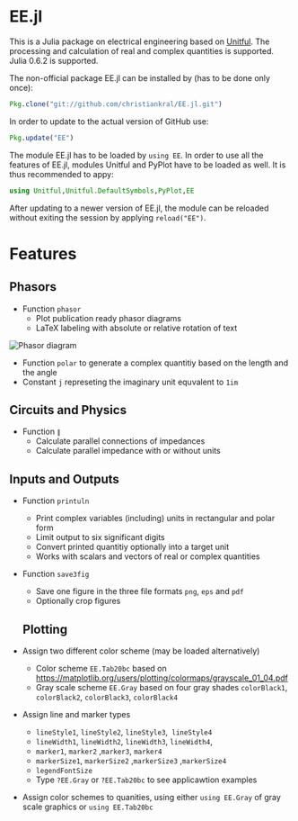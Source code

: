 # EE.jl

This is a Julia package on electrical engineering based on [Unitful](https://github.com/ajkeller34/Unitful.jl).
The processing and calculation of real and complex quantities is supported. Julia 0.6.2 is supported.

The non-official package EE.jl can be installed by (has to be done only once):

```julia
Pkg.clone("git://github.com/christiankral/EE.jl.git")
```

In order to update to the actual version of GitHub use:

```julia
Pkg.update("EE")
```

The module EE.jl has to be loaded by `using EE`. In order to use all the features of EE.jl, modules Unitful and PyPlot have to be loaded as well. It is thus recommended to appy:

```julia
using Unitful,Unitful.DefaultSymbols,PyPlot,EE
```

After updating to a newer version of EE.jl, the module can be reloaded without exiting the session by applying `reload("EE")`.

# Features

## Phasors

- Function `phasor`
    - Plot publication ready phasor diagrams
    - LaTeX labeling with absolute or relative rotation of text

![Phasor diagram](https://raw.githubusercontent.com/christiankral/EE.jl/master/resources/phasordiagram.png?raw=true)

- Function `polar` to generate a complex quantitiy based on the length and the angle
- Constant `j` represeting the imaginary unit equvalent to `1im`

## Circuits and Physics

- Function `∥`
    - Calculate parallel connections of impedances
    - Calculate parallel impedance with or without units
  
## Inputs and Outputs

- Function `printuln`
    - Print complex variables (including) units in rectangular and polar form
    - Limit output to six significant digits
    - Convert printed quantitiy optionally into a target unit
    - Works with scalars and vectors of real or complex quantities
- Function `save3fig`
    - Save one figure in the three file formats `png`, `eps` and `pdf`
    - Optionally crop figures
    
    ## Plotting
    
- Assign two different color scheme (may be loaded alternatively) 
    - Color scheme `EE.Tab20bc` based on https://matplotlib.org/users/plotting/colormaps/grayscale_01_04.pdf
     - Gray scale scheme `EE.Gray` based on four gray shades
     `colorBlack1`, `colorBlack2`, `colorBlack3`, `colorBlack4` 
- Assign line and marker types
    - `lineStyle1`, `lineStyle2`, `lineStyle3`,` lineStyle4`
    - `lineWidth1`, `lineWidth2`, `lineWidth3`, `lineWidth4`,
    - `marker1`, `marker2` ,`marker3`, `marker4`
    - `markerSize1`, `markerSize2` ,`markerSize3` ,`markerSize4`
    - `legendFontSize` 
    - Type `?EE.Gray` or `?EE.Tab20bc` to see applicawtion examples
- Assign color schemes to quanities, using either `using EE.Gray` of gray scale graphics or `using EE.Tab20bc`
